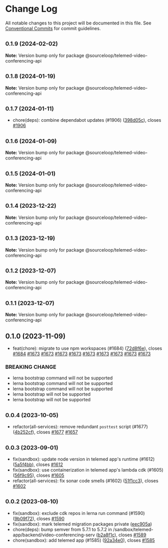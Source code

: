 # Change Log

All notable changes to this project will be documented in this file.
See [Conventional Commits](https://conventionalcommits.org) for commit guidelines.

## <small>0.1.9 (2024-02-02)</small>

**Note:** Version bump only for package @sourceloop/telemed-video-conferencing-api





## <small>0.1.8 (2024-01-19)</small>

**Note:** Version bump only for package @sourceloop/telemed-video-conferencing-api





## <small>0.1.7 (2024-01-11)</small>

* chore(deps): combine dependabot updates (#1906) ([398d05c](https://github.com/sourcefuse/loopback4-microservice-catalog/commit/398d05c)), closes [#1906](https://github.com/sourcefuse/loopback4-microservice-catalog/issues/1906)





## <small>0.1.6 (2024-01-09)</small>

**Note:** Version bump only for package @sourceloop/telemed-video-conferencing-api





## <small>0.1.5 (2024-01-01)</small>

**Note:** Version bump only for package @sourceloop/telemed-video-conferencing-api





## <small>0.1.4 (2023-12-22)</small>

**Note:** Version bump only for package @sourceloop/telemed-video-conferencing-api





## <small>0.1.3 (2023-12-19)</small>

**Note:** Version bump only for package @sourceloop/telemed-video-conferencing-api





## <small>0.1.2 (2023-12-07)</small>

**Note:** Version bump only for package @sourceloop/telemed-video-conferencing-api





## <small>0.1.1 (2023-12-07)</small>

**Note:** Version bump only for package @sourceloop/telemed-video-conferencing-api





## 0.1.0 (2023-11-09)

* feat(chore): migrate to use npm workspaces (#1684) ([72d8f6e](https://github.com/sourcefuse/loopback4-microservice-catalog/commit/72d8f6e)), closes [#1684](https://github.com/sourcefuse/loopback4-microservice-catalog/issues/1684) [#1673](https://github.com/sourcefuse/loopback4-microservice-catalog/issues/1673) [#1673](https://github.com/sourcefuse/loopback4-microservice-catalog/issues/1673) [#1673](https://github.com/sourcefuse/loopback4-microservice-catalog/issues/1673) [#1673](https://github.com/sourcefuse/loopback4-microservice-catalog/issues/1673) [#1673](https://github.com/sourcefuse/loopback4-microservice-catalog/issues/1673) [#1673](https://github.com/sourcefuse/loopback4-microservice-catalog/issues/1673) [#1673](https://github.com/sourcefuse/loopback4-microservice-catalog/issues/1673) [#1673](https://github.com/sourcefuse/loopback4-microservice-catalog/issues/1673) [#1673](https://github.com/sourcefuse/loopback4-microservice-catalog/issues/1673)


### BREAKING CHANGE

* lerna bootstrap command will not be supported
* lerna bootstrap command will not be supported
* lerna bootstrap command will not be supported
* lerna bootstrap will not be supported
* lerna bootstrap will not be supported




## <small>0.0.4 (2023-10-05)</small>

* refactor(all-services): remove redundant `posttest` script (#1677) ([4b252cf](https://github.com/sourcefuse/loopback4-microservice-catalog/commit/4b252cf)), closes [#1677](https://github.com/sourcefuse/loopback4-microservice-catalog/issues/1677) [#1657](https://github.com/sourcefuse/loopback4-microservice-catalog/issues/1657)





## <small>0.0.3 (2023-09-01)</small>

* fix(sandbox): update node version in telemed app's runtime (#1612) ([5a5f4bb](https://github.com/sourcefuse/loopback4-microservice-catalog/commit/5a5f4bb)), closes [#1612](https://github.com/sourcefuse/loopback4-microservice-catalog/issues/1612)
* fix(sandbox): use containerization in telemed app's lambda cdk (#1605) ([56f9c95](https://github.com/sourcefuse/loopback4-microservice-catalog/commit/56f9c95)), closes [#1605](https://github.com/sourcefuse/loopback4-microservice-catalog/issues/1605)
* refactor(all-services): fix sonar code smells (#1602) ([51f1cc3](https://github.com/sourcefuse/loopback4-microservice-catalog/commit/51f1cc3)), closes [#1602](https://github.com/sourcefuse/loopback4-microservice-catalog/issues/1602)





## <small>0.0.2 (2023-08-10)</small>

* fix(sandbox): exclude cdk repos in lerna run command (#1590) ([9b09f72](https://github.com/sourcefuse/loopback4-microservice-catalog/commit/9b09f72)), closes [#1590](https://github.com/sourcefuse/loopback4-microservice-catalog/issues/1590)
* fix(sandbox): mark telemed migration packages private ([eec905a](https://github.com/sourcefuse/loopback4-microservice-catalog/commit/eec905a))
* chore(deps): bump semver from 5.7.1 to 5.7.2 in /sandbox/telemed-app/backend/video-conferencing-serv ([b2a8f1c](https://github.com/sourcefuse/loopback4-microservice-catalog/commit/b2a8f1c)), closes [#1589](https://github.com/sourcefuse/loopback4-microservice-catalog/issues/1589)
* chore(sandbox): add telemed app (#1585) ([92a34e0](https://github.com/sourcefuse/loopback4-microservice-catalog/commit/92a34e0)), closes [#1585](https://github.com/sourcefuse/loopback4-microservice-catalog/issues/1585)
